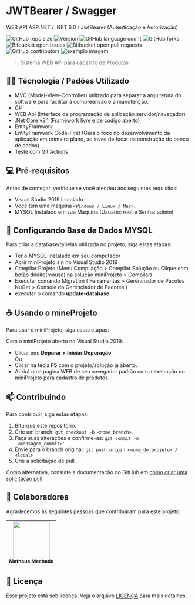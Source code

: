 # JWTBearer / Swagger
WEB API ASP.NET / .NET 6.0 / JwtBearer (Autenticação e Autorização)

<!---Esses são exemplos. Veja https://shields.io para outras pessoas ou para personalizar este conjunto de escudos. Você pode querer incluir dependências, status do projeto e informações de licença aqui--->

![GitHub repo size](https://img.shields.io/github/repo-size/Machado-code/miniProjeto?style=for-the-badge)
![Version](https://img.shields.io/docker/v/Machado-code/weberpacx?style=for-the-badge)
![GitHub language count](https://img.shields.io/github/languages/count/Machado-code/miniProjeto?style=for-the-badge)
![GitHub forks](https://img.shields.io/github/forks/Machado-code/miniProjeto?style=for-the-badge)
![Bitbucket open issues](https://img.shields.io/bitbucket/issues/Machado-code/miniProjeto?style=for-the-badge)
![Bitbucket open pull requests](https://img.shields.io/bitbucket/pr-raw/Machado-code/miniProjeto?style=for-the-badge)
![GitHub contributors](https://img.shields.io/github/contributors/Machado-code/miniProjeto?style=for-the-badge)
<img src="exemplo-image.png" alt="exemplo imagem">

> Sistema WEB API para cadastro de Produtos

## :technologist: Técnologia / Padões Utilizado
- MVC (Model-View-Controller) utilizado para separar a arquitetura do software para facilitar a compreensão e a manutenção.
- C#
- WEB Api (Interface de programação de aplicação servidor/navegador)
- .Net Core v3.1 (Framework livre e de codigo aberto)
- EntityFramwork
- EntityFramwork Code-First (Gera o foco no desenvolvimento da aplicação em primeiro plano, ao inves de focar na construção do banco de dados)
- Teste com Git Actions



## 💻 Pré-requisitos

Antes de começar, verifique se você atendeu aos seguintes requisitos:
<!---Estes são apenas requisitos de exemplo. Adicionar, duplicar ou remover conforme necessário--->
* Visual Studio 2019 Instalado
* Você tem uma máquina `<Windows / Linux / Mac>`.
* MYSQL Instalado em sua Maquina (Usuario: root e Senha: admin)

## 🚀 Configurando Base de Dados MYSQL

Para criar a database/tabelas utilizada no projeto, siga estas etapas:

- Ter o MYSQL Instalado em seu computador
- Abrir miniProjeto.sln no Visual Studio 2019
- Compilar Projeto (Menu Compilação > Compilar Solução ou Clique com botão direito(mouse) na solução miniProjeto > Compilar)
- Executar comando Migration ( Ferramentas > Gerenciador de Pacotes NuGet > Console do Gerenciador de Pacotes )
- executar o comando **update-database**


## ☕ Usando o mineProjeto

Para usar o miniProjeto, siga estas etapas:

Com o miniProjeto aberto no Visual Studio 2019:
- Clicar em: **Depurar > Iniciar Depuração**
<br/>Ou
- Clicar na tecla **F5** com o projeto/solução já aberto.
- Abrirá uma pagina WEB de seu navegador padrão com a execução do miniProjeto para cadastro de produtos.


## 📫 Contribuindo
<!---Se o seu README for longo ou se você tiver algum processo ou etapas específicas que deseja que os contribuidores sigam, considere a criação de um arquivo CONTRIBUTING.md separado--->
Para contribuir, siga estas etapas:

1. Bifurque este repositório.
2. Crie um branch: `git checkout -b <nome_branch>`.
3. Faça suas alterações e confirme-as: `git commit -m '<mensagem_commit>'`
4. Envie para o branch original: `git push origin <nome_do_projeto> / <local>`
5. Crie a solicitação de pull.

Como alternativa, consulte a documentação do GitHub em [como criar uma solicitação pull](https://help.github.com/en/github/collaborating-with-issues-and-pull-requests/creating-a-pull-request).

## 🤝 Colaboradores

Agradecemos às seguintes pessoas que contribuíram para este projeto:

<table>
  <tr>
    <td align="center">
      <a href="https://github.com/matheus-code" target="_blank">
        <img src="https://chingizpro.github.io/portfolio/img/person.png" width="100px;"/><br>
        <sub>
          <b>Matheus Machado</b>
        </sub>
      </a>
    </td>
  </tr>
</table>



## 📝 Licença

Esse projeto está sob licença. Veja o arquivo [LICENÇA](LICENSE.md) para mais detalhes.

